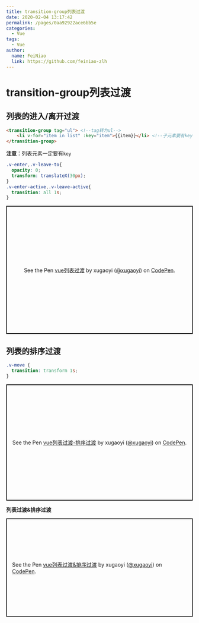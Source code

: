 ```yaml
---
title: transition-group列表过渡
date: 2020-02-04 13:17:42
permalink: /pages/0aa92922ace6bb5e
categories:
  - Vue
tags:
  - Vue
author: 
  name: FeiNiao
  link: https://github.com/feiniao-zlh
---
```

# transition-group列表过渡

## 列表的进入/离开过渡

```html
<transition-group tag="ul"> <!--tag转为ul-->
    <li v-for="item in list" :key="item">{{item}}</li> <!--子元素要有key-->
</transition-group>
```
**注意**：列表元素一定要有`key`
<!-- more -->
```css
.v-enter,.v-leave-to{
  opacity: 0;
  transform: translateX(30px);
}
.v-enter-active,.v-leave-active{
  transition: all 1s;
}
```

<p class="codepen" data-height="345" data-theme-id="light" data-default-tab="html,result" data-user="xugaoyi" data-slug-hash="WNvxGjQ" style="height: 345px; box-sizing: border-box; display: flex; align-items: center; justify-content: center; border: 2px solid; margin: 1em 0; padding: 1em;" data-pen-title="vue列表过渡">
  <span>See the Pen <a href="https://codepen.io/xugaoyi/pen/WNvxGjQ">
  vue列表过渡</a> by xugaoyi (<a href="https://codepen.io/xugaoyi">@xugaoyi</a>)
  on <a href="https://codepen.io">CodePen</a>.</span>
</p>
<script async src="https://static.codepen.io/assets/embed/ei.js"></script>

## 列表的排序过渡

```css
.v-move {
  transition: transform 1s;
}
```



<p class="codepen" data-height="313" data-theme-id="light" data-default-tab="html,result" data-user="xugaoyi" data-slug-hash="gOpMwXN" style="height: 313px; box-sizing: border-box; display: flex; align-items: center; justify-content: center; border: 2px solid; margin: 1em 0; padding: 1em;" data-pen-title="vue列表过渡-排序过渡">
  <span>See the Pen <a href="https://codepen.io/xugaoyi/pen/gOpMwXN">
  vue列表过渡-排序过渡</a> by xugaoyi (<a href="https://codepen.io/xugaoyi">@xugaoyi</a>)
  on <a href="https://codepen.io">CodePen</a>.</span>
</p>
<script async src="https://static.codepen.io/assets/embed/ei.js"></script>

**列表过渡&排序过渡**

<p class="codepen" data-height="265" data-theme-id="light" data-default-tab="html,result" data-user="xugaoyi" data-slug-hash="VwLjmmw" style="height: 265px; box-sizing: border-box; display: flex; align-items: center; justify-content: center; border: 2px solid; margin: 1em 0; padding: 1em;" data-pen-title="vue列表过渡&amp;amp;排序过渡">
  <span>See the Pen <a href="https://codepen.io/xugaoyi/pen/VwLjmmw">
  vue列表过渡&amp;排序过渡</a> by xugaoyi (<a href="https://codepen.io/xugaoyi">@xugaoyi</a>)
  on <a href="https://codepen.io">CodePen</a>.</span>
</p>
<script async src="https://static.codepen.io/assets/embed/ei.js"></script>
